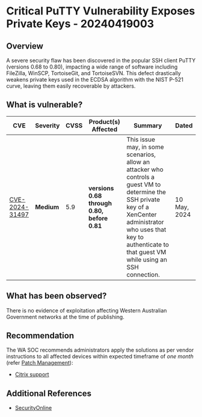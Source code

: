 # Critical PuTTY Vulnerability Exposes Private Keys  - 20240419003

## Overview

A severe security flaw has been discovered in the popular SSH client PuTTY (versions 0.68 to 0.80), impacting a wide range of software including FileZilla, WinSCP, TortoiseGit, and TortoiseSVN. This defect drastically weakens private keys used in the ECDSA algorithm with the NIST P-521 curve, leaving them easily recoverable by attackers.

## What is vulnerable?

| CVE  | Severity   | CVSS | Product(s) Affected   | Summary | Dated      |
| ------ | --- | ---- | -------- | ------ | ----- |
| [CVE-2024-31497](https://nvd.nist.gov/vuln/detail/CVE-2024-31497) | **Medium** | 5.9  | **versions 0.68 through 0.80, before 0.81** | This issue may, in some scenarios, allow an attacker who controls a guest VM to determine the SSH private key of a XenCenter administrator who uses that key to authenticate to that guest VM while using an SSH connection. | 10 May, 2024 |

## What has been observed?

There is no evidence of exploitation affecting Western Australian Government networks at the time of publishing.

## Recommendation

The WA SOC recommends administrators apply the solutions as per vendor instructions to all affected devices within expected timeframe of *one month* (refer [Patch Management](../guidelines/patch-management.md)):

- [Citrix support](https://support.citrix.com/article/CTX633416/citrix-hypervisor-security-update-for-cve202431497) 

## Additional References

- [SecurityOnline](https://securityonline.info/cve-2024-31497-critical-putty-vulnerability-exposes-private-keys-immediate-action-required/)
